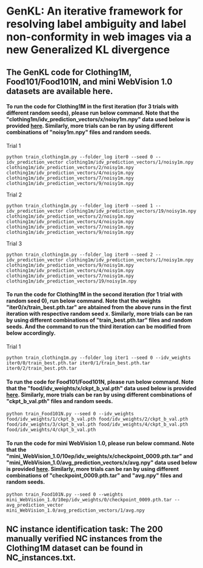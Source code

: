 # GenKL: An iterative framework for resolving label ambiguity and label non-conformity in web images via a new Generalized KL divergence

## The GenKL code for Clothing1M, Food101/Food101N, and mini WebVision 1.0 datasets are available here.

#### To run the code for Clothing1M in the first iteration (for 3 trials with different random seeds), please run below command. Note that the "clothing1m/idv_prediction_vectors/x/noisy1m.npy" data used below is provided [here](https://drive.google.com/drive/folders/1dP4m61BTNWMN-9vVJIqWZvmsoTWD3Syd?usp=sharing). Similarly, more trials can be ran by using different combinations of "noisy1m.npy" files and random seeds. 

Trial 1
```
python train_clothing1m.py --folder_log iter0 --seed 0 --idv_prediction_vector clothing1m/idv_prediction_vectors/1/noisy1m.npy clothing1m/idv_prediction_vectors/2/noisy1m.npy clothing1m/idv_prediction_vectors/4/noisy1m.npy clothing1m/idv_prediction_vectors/7/noisy1m.npy clothing1m/idv_prediction_vectors/9/noisy1m.npy
```
Trial 2
```
python train_clothing1m.py --folder_log iter0 --seed 1 --idv_prediction_vector clothing1m/idv_prediction_vectors/19/noisy1m.npy clothing1m/idv_prediction_vectors/2/noisy1m.npy clothing1m/idv_prediction_vectors/4/noisy1m.npy clothing1m/idv_prediction_vectors/7/noisy1m.npy clothing1m/idv_prediction_vectors/9/noisy1m.npy
```
Trial 3
```
python train_clothing1m.py --folder_log iter0 --seed 2 --idv_prediction_vector clothing1m/idv_prediction_vectors/1/noisy1m.npy clothing1m/idv_prediction_vectors/9/noisy1m.npy clothing1m/idv_prediction_vectors/4/noisy1m.npy clothing1m/idv_prediction_vectors/7/noisy1m.npy clothing1m/idv_prediction_vectors/19/noisy1m.npy
```

#### To run the code for Clothing1M in the second iteration (for 1 trial with random seed 0), run below command. Note that the weights "iter0/x/train_best.pth.tar" are abtained from the above runs in the first iteration with respective random seed x. Similarly, more trials can be ran by using different combinations of "train_best.pth.tar" files and random seeds. And the command to run the third iteration can be modified from below accordingly.
Trial 1
```
python train_clothing1m.py --folder_log iter1 --seed 0 --idv_weights iter0/0/train_best.pth.tar iter0/1/train_best.pth.tar iter0/2/train_best.pth.tar
```


#### To run the code for Food101/Food101N, please run below command. Note that the "food/idv_weights/x/ckpt_b_val.pth" data used below is provided [here](https://drive.google.com/drive/folders/1dP4m61BTNWMN-9vVJIqWZvmsoTWD3Syd?usp=sharing). Similarly, more trials can be ran by using different combinations of "ckpt_b_val.pth" files and random seeds. 


```
python train_Food101N.py --seed 0 --idv_weights food/idv_weights/1/ckpt_b_val.pth food/idv_weights/2/ckpt_b_val.pth food/idv_weights/3/ckpt_b_val.pth food/idv_weights/4/ckpt_b_val.pth food/idv_weights/4/ckpt_b_val.pth
```

#### To run the code for mini WebVision 1.0, please run below command. Note that the "mini_WebVision_1.0/10ep/idv_weights/x/checkpoint_0009.pth.tar" and "mini_WebVision_1.0/avg_prediction_vectors/x/avg.npy" data used below is provided [here](https://drive.google.com/drive/folders/1dP4m61BTNWMN-9vVJIqWZvmsoTWD3Syd?usp=sharing). Similarly, more trials can be ran by using different combinations of "checkpoint_0009.pth.tar" and "avg.npy" files and random seeds. 
```
python train_Food101N.py --seed 0 --weights mini_WebVision_1.0/10ep/idv_weights/0/checkpoint_0009.pth.tar --avg_prediction_vector mini_WebVision_1.0/avg_prediction_vectors/1/avg.npy
```


## NC instance identification task: The 200 manually verified NC instances from the Clothing1M dataset can be found in NC_instances.txt.

